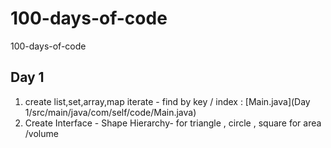 # 100-days-of-code
100-days-of-code

## Day 1
1. create list,set,array,map iterate - find by key / index : [Main.java](Day 1/src/main/java/com/self/code/Main.java)
2. Create Interface - Shape Hierarchy- for triangle , circle , square for area /volume
